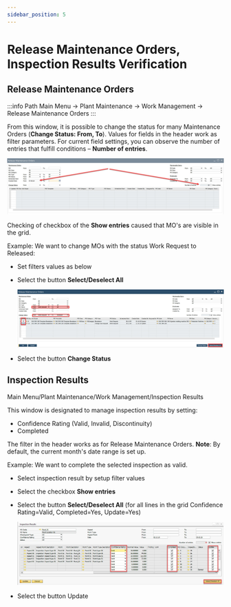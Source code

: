 ```yaml
---
sidebar_position: 5
---
```


# Release Maintenance Orders, Inspection Results Verification

## Release Maintenance Orders

:::info Path
Main Menu → Plant Maintenance → Work Management → Release Maintenance Orders
:::

From this window, it is possible to change the status for many Maintenance Orders (**Change Status: From, To**). Values for fields in the header work as filter parameters. For current field settings, you can observe the number of entries that fulfill conditions – **Number of entries**.

![Release MO](./media/release-maintenance-orders-inspection-results-verification/release-mo.webp)

Checking of checkbox of the **Show entries** caused that MO's are visible in the grid.

Example: We want to change MOs with the status Work Request to Released:

- Set filters values as below
- Select the button **Select/Deselect All**

    ![Release MO](./media/release-maintenance-orders-inspection-results-verification/release-mo-2.webp)
- Select the button **Change Status**

## Inspection Results

Main Menu/Plant Maintenance/Work Management/Inspection Results

This window is designated to manage inspection results by setting:

- Confidence Rating (Valid, Invalid, Discontinuity)
- Completed

The filter in the header works as for Release Maintenance Orders. **Note**: By default, the current month's date range is set up.

Example: We want to complete the selected inspection as valid.

- Select inspection result by setup filter values
- Select the checkbox **Show entries**
- Select the button **Select/Deselect All** (for all lines in the grid Confidence Rating=Valid, Completed=Yes, Update=Yes)

    ![Release MO](./media/release-maintenance-orders-inspection-results-verification/completed.webp)
- Select the button Update
